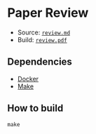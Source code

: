 # Paper Review

- Source: [`review.md`](review.md)
- Build: [`review.pdf`](review.pdf)

## Dependencies

- [Docker](https://www.docker.com)
- [Make](https://www.gnu.org/software/make/)

## How to build

```
make
```